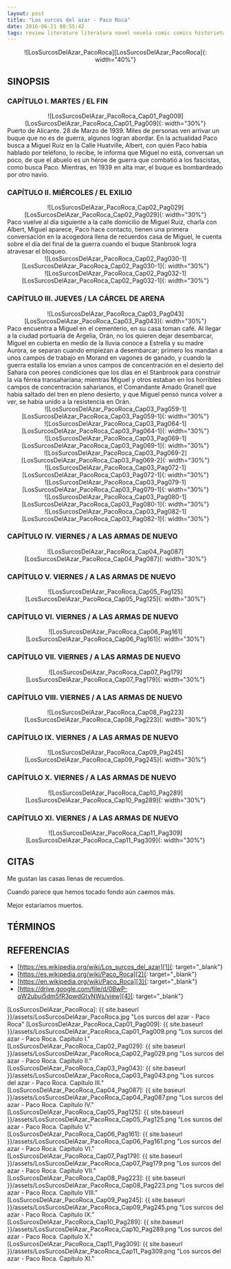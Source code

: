 ```yaml
---
layout: post
title: "Los surcos del azar - Paco Roca"
date: 2016-06-21 08:55:42
tags: review literature literatura novel novela comic comics historieta historietas "novela gráfica" "graphic novel" "Los surcos del azar - Paco Roca" "Los surcos del azar" "Paco Roca" LosSurcosDelAzar PacoRoca LosSurcosDelAzar_PacoRoca
---
```




<div style="text-align:center" markdown="1">
![LosSurcosDelAzar_PacoRoca][LosSurcosDelAzar_PacoRoca]{: width="40%"}
</div>



## SINOPSIS

### CAPÍTULO I. MARTES / **EL FIN**
<div style="text-align:center" markdown="1">
![LosSurcosDelAzar_PacoRoca_Cap01_Pag009][LosSurcosDelAzar_PacoRoca_Cap01_Pag009]{: width="30%"}
</div>
Puerto de Alicante. 28 de Marzo de 1939. Miles de personas ven arrivar un buque que no es de guerra, algunos logran abordar. En la actualidad Paco busca a Miguel Ruiz en la Calle Huatville, Albert, con quién Paco había hablado por teléfono, lo recibe, le informa que Miguel no está, conversan un poco, de que el abuelo es un héroe de guerra que combatió a los fascistas, como busca Paco. Mientras, en 1939 en alta mar, el buque es bombardeado por otro navío.


### CAPÍTULO II. MIÉRCOLES / **EL EXILIO**
<div style="text-align:center" markdown="1">
![LosSurcosDelAzar_PacoRoca_Cap02_Pag029][LosSurcosDelAzar_PacoRoca_Cap02_Pag029]{: width="30%"}
</div>
Paco vuelve al día siguiente a la calle domicilio de Miguel Ruiz, charla con Albert, Miguel aparece, Paco hace contacto, tienen una primera conversación en la acogedora llena de recuerdos casa de Miguel, le cuenta sobre el día del final de la guerra cuando el buque Stanbrook logra atravesar el bloqueo.
<div style="text-align:center" markdown="1">
![LosSurcosDelAzar_PacoRoca_Cap02_Pag030-1][LosSurcosDelAzar_PacoRoca_Cap02_Pag030-1]{: width="30%"}
</div>
<div style="text-align:center" markdown="1">
![LosSurcosDelAzar_PacoRoca_Cap02_Pag032-1][LosSurcosDelAzar_PacoRoca_Cap02_Pag032-1]{: width="30%"}
</div>


### CAPÍTULO III. JUEVES / **LA CÁRCEL DE ARENA**
<div style="text-align:center" markdown="1">
![LosSurcosDelAzar_PacoRoca_Cap03_Pag043][LosSurcosDelAzar_PacoRoca_Cap03_Pag043]{: width="30%"}
</div>
Paco encuentra a Miguel en el cementerio, en su casa toman café. Al llegar a la ciudad portuaria de Argelia, Orán, no los quieren dejar desembarcar, Miguel en cubierta en medio de la lluvia conoce a Estrella y su madre Aurora, se separan cuando empiezan a desembarcar; primero los mandan a unos campos de trabajo en Morand en vagones de ganado, y cuando la guerra estalla los envían a unos campos de concentración en el desierto del Sahara con peores condiciones que los días en el Stanbrook para construir la vía férrea transahariana; mientras Miguel y otros estaban en los horribles campos de concentración saharianos, el Comandante Amado Granell que había saltado del tren en pleno desierto, y que Miguel pensó nunca volver a ver, se había unido a la resistencia en Orán.
<div style="text-align:center" markdown="1">
![LosSurcosDelAzar_PacoRoca_Cap03_Pag059-1][LosSurcosDelAzar_PacoRoca_Cap03_Pag059-1]{: width="30%"}
</div>
<div style="text-align:center" markdown="1">
![LosSurcosDelAzar_PacoRoca_Cap03_Pag064-1][LosSurcosDelAzar_PacoRoca_Cap03_Pag064-1]{: width="30%"}
</div>
<div style="text-align:center" markdown="1">
![LosSurcosDelAzar_PacoRoca_Cap03_Pag069-1][LosSurcosDelAzar_PacoRoca_Cap03_Pag069-1]{: width="30%"}
</div>
<div style="text-align:center" markdown="1">
![LosSurcosDelAzar_PacoRoca_Cap03_Pag069-2][LosSurcosDelAzar_PacoRoca_Cap03_Pag069-2]{: width="30%"}
</div>
<div style="text-align:center" markdown="1">
![LosSurcosDelAzar_PacoRoca_Cap03_Pag072-1][LosSurcosDelAzar_PacoRoca_Cap03_Pag072-1]{: width="30%"}
</div>
<div style="text-align:center" markdown="1">
![LosSurcosDelAzar_PacoRoca_Cap03_Pag079-1][LosSurcosDelAzar_PacoRoca_Cap03_Pag079-1]{: width="30%"}
</div>
<div style="text-align:center" markdown="1">
![LosSurcosDelAzar_PacoRoca_Cap03_Pag080-1][LosSurcosDelAzar_PacoRoca_Cap03_Pag080-1]{: width="30%"}
</div>
<div style="text-align:center" markdown="1">
![LosSurcosDelAzar_PacoRoca_Cap03_Pag082-1][LosSurcosDelAzar_PacoRoca_Cap03_Pag082-1]{: width="30%"}
</div>


### CAPÍTULO IV. VIERNES / **A LAS ARMAS DE NUEVO**
<div style="text-align:center" markdown="1">
![LosSurcosDelAzar_PacoRoca_Cap04_Pag087][LosSurcosDelAzar_PacoRoca_Cap04_Pag087]{: width="30%"}
</div>


### CAPÍTULO V. VIERNES / **A LAS ARMAS DE NUEVO**
<div style="text-align:center" markdown="1">
![LosSurcosDelAzar_PacoRoca_Cap05_Pag125][LosSurcosDelAzar_PacoRoca_Cap05_Pag125]{: width="30%"}
</div>


### CAPÍTULO VI. VIERNES / **A LAS ARMAS DE NUEVO**
<div style="text-align:center" markdown="1">
![LosSurcosDelAzar_PacoRoca_Cap06_Pag161][LosSurcosDelAzar_PacoRoca_Cap06_Pag161]{: width="30%"}
</div>


### CAPÍTULO VII. VIERNES / **A LAS ARMAS DE NUEVO**
<div style="text-align:center" markdown="1">
![LosSurcosDelAzar_PacoRoca_Cap07_Pag179][LosSurcosDelAzar_PacoRoca_Cap07_Pag179]{: width="30%"}
</div>


### CAPÍTULO VIII. VIERNES / **A LAS ARMAS DE NUEVO**
<div style="text-align:center" markdown="1">
![LosSurcosDelAzar_PacoRoca_Cap08_Pag223][LosSurcosDelAzar_PacoRoca_Cap08_Pag223]{: width="30%"}
</div>


### CAPÍTULO IX. VIERNES / **A LAS ARMAS DE NUEVO**
<div style="text-align:center" markdown="1">
![LosSurcosDelAzar_PacoRoca_Cap09_Pag245][LosSurcosDelAzar_PacoRoca_Cap09_Pag245]{: width="30%"}
</div>


### CAPÍTULO X. VIERNES / **A LAS ARMAS DE NUEVO**
<div style="text-align:center" markdown="1">
![LosSurcosDelAzar_PacoRoca_Cap10_Pag289][LosSurcosDelAzar_PacoRoca_Cap10_Pag289]{: width="30%"}
</div>


### CAPÍTULO XI. VIERNES / **A LAS ARMAS DE NUEVO**
<div style="text-align:center" markdown="1">
![LosSurcosDelAzar_PacoRoca_Cap11_Pag309][LosSurcosDelAzar_PacoRoca_Cap11_Pag309]{: width="30%"}
</div>



## CITAS
Me gustan las casas llenas de recuerdos.

Cuando parece que hemos tocado fondo aún caemos más.

Mejor estaríamos muertos.



## TÉRMINOS



## REFERENCIAS
* [https://es.wikipedia.org/wiki/Los_surcos_del_azar][1]{: target="_blank"}
* [https://es.wikipedia.org/wiki/Paco_Roca][2]{: target="_blank"}
* [https://en.wikipedia.org/wiki/Paco_Roca][3]{: target="_blank"}
* [https://drive.google.com/file/d/0BwP-qW2ubuj5dm5fR3pwdGtvNWs/view][4]{: target="_blank"}



[1]: https://es.wikipedia.org/wiki/Los_surcos_del_azar
[2]: https://es.wikipedia.org/wiki/Paco_Roca
[3]: https://en.wikipedia.org/wiki/Paco_Roca
[4]: https://drive.google.com/file/d/0BwP-qW2ubuj5dm5fR3pwdGtvNWs/view



[LosSurcosDelAzar_PacoRoca]: {{ site.baseurl }}/assets/LosSurcosDelAzar_PacoRoca.jpg "Los surcos del azar - Paco Roca"
[LosSurcosDelAzar_PacoRoca_Cap01_Pag009]: {{ site.baseurl }}/assets/LosSurcosDelAzar_PacoRoca_Cap01_Pag009.png "Los surcos del azar - Paco Roca. Capítulo I."
[LosSurcosDelAzar_PacoRoca_Cap02_Pag029]: {{ site.baseurl }}/assets/LosSurcosDelAzar_PacoRoca_Cap02_Pag029.png "Los surcos del azar - Paco Roca. Capítulo II."
[LosSurcosDelAzar_PacoRoca_Cap03_Pag043]: {{ site.baseurl }}/assets/LosSurcosDelAzar_PacoRoca_Cap03_Pag043.png "Los surcos del azar - Paco Roca. Capítulo III."
[LosSurcosDelAzar_PacoRoca_Cap04_Pag087]: {{ site.baseurl }}/assets/LosSurcosDelAzar_PacoRoca_Cap04_Pag087.png "Los surcos del azar - Paco Roca. Capítulo IV."
[LosSurcosDelAzar_PacoRoca_Cap05_Pag125]: {{ site.baseurl }}/assets/LosSurcosDelAzar_PacoRoca_Cap05_Pag125.png "Los surcos del azar - Paco Roca. Capítulo V."
[LosSurcosDelAzar_PacoRoca_Cap06_Pag161]: {{ site.baseurl }}/assets/LosSurcosDelAzar_PacoRoca_Cap06_Pag161.png "Los surcos del azar - Paco Roca. Capítulo VI."
[LosSurcosDelAzar_PacoRoca_Cap07_Pag179]: {{ site.baseurl }}/assets/LosSurcosDelAzar_PacoRoca_Cap07_Pag179.png "Los surcos del azar - Paco Roca. Capítulo VII."
[LosSurcosDelAzar_PacoRoca_Cap08_Pag223]: {{ site.baseurl }}/assets/LosSurcosDelAzar_PacoRoca_Cap08_Pag223.png "Los surcos del azar - Paco Roca. Capítulo VIII."
[LosSurcosDelAzar_PacoRoca_Cap09_Pag245]: {{ site.baseurl }}/assets/LosSurcosDelAzar_PacoRoca_Cap09_Pag245.png "Los surcos del azar - Paco Roca. Capítulo IX."
[LosSurcosDelAzar_PacoRoca_Cap10_Pag289]: {{ site.baseurl }}/assets/LosSurcosDelAzar_PacoRoca_Cap10_Pag289.png "Los surcos del azar - Paco Roca. Capítulo X."
[LosSurcosDelAzar_PacoRoca_Cap11_Pag309]: {{ site.baseurl }}/assets/LosSurcosDelAzar_PacoRoca_Cap11_Pag309.png "Los surcos del azar - Paco Roca. Capítulo XI."

